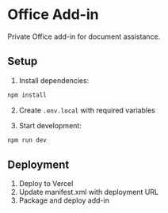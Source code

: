 # Office Add-in

Private Office add-in for document assistance.

## Setup

1. Install dependencies:
```bash
npm install
```

2. Create `.env.local` with required variables

3. Start development:
```bash
npm run dev
```

## Deployment

1. Deploy to Vercel
2. Update manifest.xml with deployment URL
3. Package and deploy add-in 